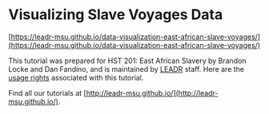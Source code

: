 # Visualizing Slave Voyages Data

[https://leadr-msu.github.io/data-visualization-east-african-slave-voyages/](https://leadr-msu.github.io/data-visualization-east-african-slave-voyages/)

This tutorial was prepared for HST 201: East African Slavery by Brandon Locke and Dan Fandino, and is maintained by [LEADR](leadr.msu.edu) staff. Here are the [usage rights](https://github.com/leadr-msu/data-visualization-east-african-slave-voyages/blob/master/License.MD) associated with this tutorial.

Find all our tutorials at [http://leadr-msu.github.io/](http://leadr-msu.github.io/).

